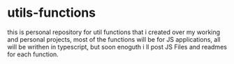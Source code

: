 # utils-functions
this is personal repository for util functions that i created over my working and personal projects, most of the functions will be for JS applications, all will be writhen in typescript, but soon enoguth i ll post JS Files and readmes for each function.
